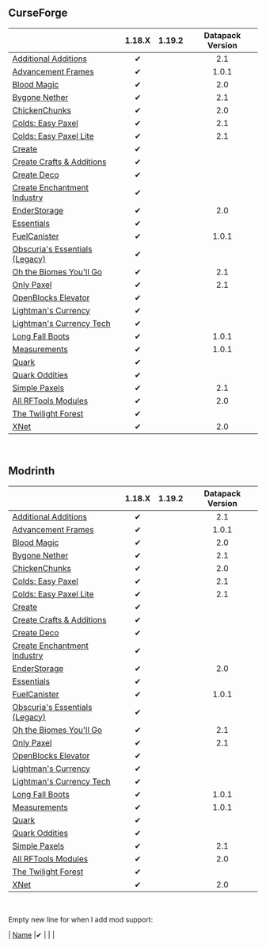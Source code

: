 ## CurseForge

|																																																    |	1.18.X	|	1.19.2	|	Datapack Version	|
|------------------------------------------------------------------------------------------------------------------------------------------------------------------|:----------:|:----------:|:--------------------------:|
| [Additional Additions](https://www.curseforge.com/minecraft/mc-mods/additional-additions-forge)						|✔			|			    |2.1								|
| [Advancement Frames](https://www.curseforge.com/minecraft/mc-mods/advancement-frames)								|✔			|				|1.0.1							|
| [Blood Magic](https://www.curseforge.com/minecraft/mc-mods/blood-magic)															|✔			|			    |2.0								|
| [Bygone Nether](https://www.curseforge.com/minecraft/mc-mods/bygone-nether)													|✔			|			    |2.1								|
| [ChickenChunks](https://www.curseforge.com/minecraft/mc-mods/chicken-chunks-1-8)											|✔			|			    |2.0								|
| [Colds: Easy Paxel](https://www.curseforge.com/minecraft/mc-mods/easy-paxel)														|✔			|			    |2.1								|
| [Colds: Easy Paxel Lite](https://www.curseforge.com/minecraft/mc-mods/colds-easy-paxel-lite)								|✔			|			    |2.1								|
| [Create](https://www.curseforge.com/minecraft/mc-mods/create)																				|✔			|				|									|
| [Create Crafts & Additions](https://www.curseforge.com/minecraft/mc-mods/createaddition) 									|✔			|				|									|
| [Create Deco](https://www.curseforge.com/minecraft/mc-mods/create-deco)											 					|✔			|				|									|
| [Create Enchantment Industry](https://www.curseforge.com/minecraft/mc-mods/create-enchantment-industry)	|✔			|				|									|
| [EnderStorage](https://www.curseforge.com/minecraft/mc-mods/ender-storage-1-8)												|✔			|			    |2.0								|
| [Essentials](https://www.curseforge.com/minecraft/mc-mods/essentials)																		|✔			|				|									|
| [FuelCanister](https://www.curseforge.com/minecraft/mc-mods/fuelcanister)																|✔			|				|1.0.1							|
| [Obscuria's Essentials (Legacy)](https://www.curseforge.com/minecraft/mc-mods/ob-core)										|✔			|				|									|
| [Oh the Biomes You'll Go](https://www.curseforge.com/minecraft/mc-mods/oh-the-biomes-youll-go)						|✔			|			    |2.1								|
| [Only Paxel](https://www.curseforge.com/minecraft/mc-mods/only-paxel)																	|✔			|			    |2.1								|
| [OpenBlocks Elevator](https://www.curseforge.com/minecraft/mc-mods/openblocks-elevator)								|✔			|				|									|
| [Lightman's Currency](https://www.curseforge.com/minecraft/mc-mods/lightmans-currency)									|✔			|				|									|
| [Lightman's Currency Tech](https://www.curseforge.com/minecraft/mc-mods/lc-tech)												|✔			|				|									|
| [Long Fall Boots](https://www.curseforge.com/minecraft/mc-mods/long-fall-boots)													|✔			|				|1.0.1							|
| [Measurements](https://www.curseforge.com/minecraft/mc-mods/measurements)													|✔			|				|1.0.1							|
| [Quark](https://www.curseforge.com/minecraft/mc-mods/quark)																					|✔			|				|									|
| [Quark Oddities](https://www.curseforge.com/minecraft/mc-mods/quark-oddities)         											|✔			|				|									|
| [Simple Paxels](https://www.curseforge.com/minecraft/mc-mods/simple-paxels)														|✔			|			    |2.1								|
| [All RFTools Modules](https://www.curseforge.com/minecraft/mc-mods/rftools-base)												|✔			|			    |2.0								|
| [The Twilight Forest](https://www.curseforge.com/minecraft/mc-mods/the-twilight-forest)         								|✔			|				|									|
| [XNet](https://www.curseforge.com/minecraft/mc-mods/xnet)																						|✔			|			    |2.0								|

<br />

## Modrinth

|																																															    |	1.18.X	|	1.19.2	|	Datapack Version	|
|--------------------------------------------------------------------------------------------------------------------------------------------------------------|:----------:|:----------:|:--------------------------:|
| [Additional Additions](https://modrinth.com/mod/addadd)																						|✔			|			    |2.1								|
| [Advancement Frames](https://modrinth.com/mod/advancement-frames)																|✔			|				|1.0.1							|
| [Blood Magic](https://modrinth.com/mod/blood-magic)																								|✔			|			    |2.0								|
| [Bygone Nether](https://modrinth.com/mod/bygone-nether)																						|✔			|			    |2.1								|
| [ChickenChunks](https://modrinth.com/mod/chicken-chunks)																					|✔			|			    |2.0								|
| [Colds: Easy Paxel](https://www.curseforge.com/minecraft/mc-mods/easy-paxel)													|✔			|			    |2.1								|
| [Colds: Easy Paxel Lite](https://www.curseforge.com/minecraft/mc-mods/colds-easy-paxel-lite)							|✔			|			    |2.1								|
| [Create](https://modrinth.com/mod/create)																													|✔			|				|									|
| [Create Crafts & Additions](https://modrinth.com/mod/createaddition) 																	|✔			|				|									|
| [Create Deco](https://modrinth.com/mod/create-deco)																								|✔			|				|									|
| [Create Enchantment Industry](https://modrinth.com/mod/create-enchantment-industry)									|✔			|				|									|
| [EnderStorage](https://modrinth.com/mod/ender-storage)																							|✔			|			    |2.0								|
| [Essentials](https://www.curseforge.com/minecraft/mc-mods/essentials)																	|✔			|				|									|
| [FuelCanister](https://modrinth.com/mod/fuel-canister)																								|✔			|				|1.0.1							|
| [Obscuria's Essentials (Legacy)](https://www.curseforge.com/minecraft/mc-mods/ob-core)									|✔			|				|									|
| [Oh the Biomes You'll Go](https://modrinth.com/mod/biomesyougo)																		|✔			|			    |2.1								|
| [Only Paxel](https://modrinth.com/mod/paxel-mod)																									|✔			|			    |2.1								|
| [OpenBlocks Elevator](https://modrinth.com/mod/elevatormod)																				|✔			|				|									|
| [Lightman's Currency](https://modrinth.com/mod/lightmans-currency)																	|✔			|				|									|
| [Lightman's Currency Tech](https://modrinth.com/mod/lc-tech)																				|✔			|				|									|
| [Long Fall Boots](https://www.curseforge.com/minecraft/mc-mods/long-fall-boots)												|✔			|				|1.0.1							|
| [Measurements](https://modrinth.com/mod/measurements)																						|✔			|				|1.0.1							|
| [Quark](https://modrinth.com/mod/quark)																													|✔			|				|									|
| [Quark Oddities](https://modrinth.com/mod/quark-oddities)         																			|✔			|				|									|
| [Simple Paxels](https://www.curseforge.com/minecraft/mc-mods/simple-paxels)													|✔			|			    |2.1								|
| [All RFTools Modules](https://modrinth.com/mod/rftools-base)																					|✔			|			    |2.0								|
| [The Twilight Forest](https://www.curseforge.com/minecraft/mc-mods/the-twilight-forest)         							|✔			|				|									|
| [XNet](https://modrinth.com/mod/xnet)																														|✔			|			    |2.0								|

<br />

Empty new line for when I add mod support:

| [Name](Link)		|✔			|			    |					|